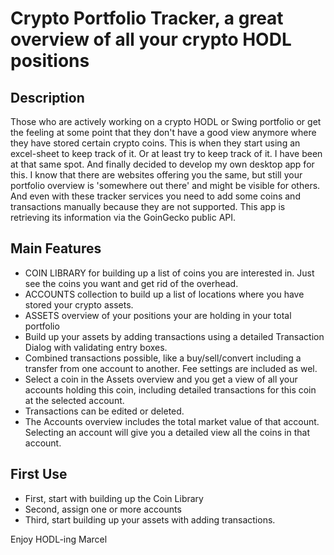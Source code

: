 <!-- markdownlint-disable -->

# Crypto Portfolio Tracker, a great overview of all your crypto HODL positions

## Description
Those who are actively working on a crypto HODL or Swing portfolio or get the feeling at some point that they don't have a good view anymore where they have stored certain crypto coins. This is when they start using an excel-sheet to keep track of it. Or at least try to keep track of it.
I have been at that same spot. And finally decided to develop my own desktop app for this. I know that there are websites offering you the same, but still your portfolio overview is 'somewhere out there' and might be visible for others. And even with these tracker services you need to add some coins and transactions manually because they are not supported.
This app is retrieving its information via the GoinGecko public API.

## Main Features
* COIN LIBRARY for building up a list of coins you are interested in. Just see the coins you want and get rid of the overhead.
* ACCOUNTS collection to build up a list of locations where you have stored your crypto assets.
* ASSETS overview of your positions your are holding in your total portfolio
* Build up your assets by adding transactions using a detailed Transaction Dialog with validating entry boxes.
* Combined transactions possible, like a buy/sell/convert including a transfer from one account to another. Fee settings are included as wel.
* Select a coin in the Assets overview and you get a view of all your accounts holding this coin, including detailed transactions for this coin at the selected account.
* Transactions can be edited or deleted.
* The Accounts overview includes the total market value of that account. Selecting an account will give you a detailed view all the coins in that account.

## First Use
* First, start with building up the Coin Library
* Second, assign one or more accounts
* Third, start building up your assets with adding transactions.



Enjoy HODL-ing
Marcel
